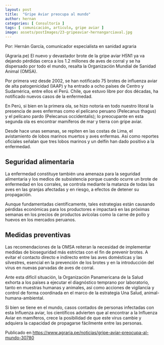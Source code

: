 ```yaml
---
layout: post
title:  "Gripe Aviar preocupa al mundo"
author: hernan
categories: [ Consultoría ]
tags: [ comunicación, articulo, gripe aviar ]
image: assets/postImages/23-gripeaviar-hernangarciaval.jpg
---
```


Por: Hernán García, comunicador especialista en sanidad agraria

(Agraria.pe) El nuevo y devastador brote de la gripe aviar H5N1 ya va dejando pérdidas cerca a los 1.2 millones de aves de corral y se ha dispersado por todo el mundo, resalta la Organización Mundial de Sanidad Animal (OMSA).

Por primera vez desde 2002, se han notificado 75 brotes de influenza aviar de alta patogenicidad (IAAP) y ha entrado a ocho países de Centro y Sudamérica, entre ellos el Perú. Chile, que estuvo libre por dos décadas, ha notificado nuevos casos de la enfermedad.

En Perú, si bien en la primera ola, se hizo notoria en todo nuestro litoral la presencia de aves enfermas como el pelícano peruano (Pelecanus thagus) y el pelícano pardo (Pelecanus occidentalis); lo preocupante en esta segunda ola es encontrar mamíferos de mar y tierra con gripe aviar.

Desde hace unas semanas, se repiten en las costas de Lima, el avistamiento de lobos marinos muertos y aves enfermas. Así como reportes oficiales señalan que tres lobos marinos y un delfín han dado positivo a la enfermedad.

## Seguridad alimentaria
La enfermedad constituye también una amenaza para la seguridad alimentaria y los medios de subsistencia porque cuando ocurre un brote de enfermedad en los corrales, se controla mediante la matanza de todas las aves en las granjas afectadas y en riesgo, a efectos de detener su propagación.

Aunque fundamentadas científicamente, tales estrategias están causando pérdidas económicas para los productores e impactará en las próximas semanas en los precios de productos avícolas como la carne de pollo y huevos en los mercados peruanos.

## Medidas preventivas
Las recomendaciones de la OMSA reiteran la necesidad de implementar medidas de bioseguridad más estrictas con el fin de prevenir brotes. A evitar el contacto directo e indirecto entre las aves domésticas y las silvestres, esencial en la prevención de los brotes y en la introducción del virus en nuevas parvadas de aves de corral.

Ante esta difícil situación, la Organización Panamericana de la Salud exhorta a los países a ejecutar el diagnóstico temprano por laboratorio, tanto en muestras humanas y animales, así como acciones de vigilancia y control de forma coordinada en el marco de la estrategia Una Salud, animal-humana-ambiental.

Si bien se tiene en el mundo, casos contados de personas infectadas con esta Influenza aviar, los científicos advierten que al encontrar a la Influenza Aviar en mamíferos, crece la posibilidad de que este virus cambie y adquiera la capacidad de propagarse fácilmente entre las personas.

Publicado en <https://www.agraria.pe/noticias/gripe-aviar-preocupa-al-mundo-30780>

